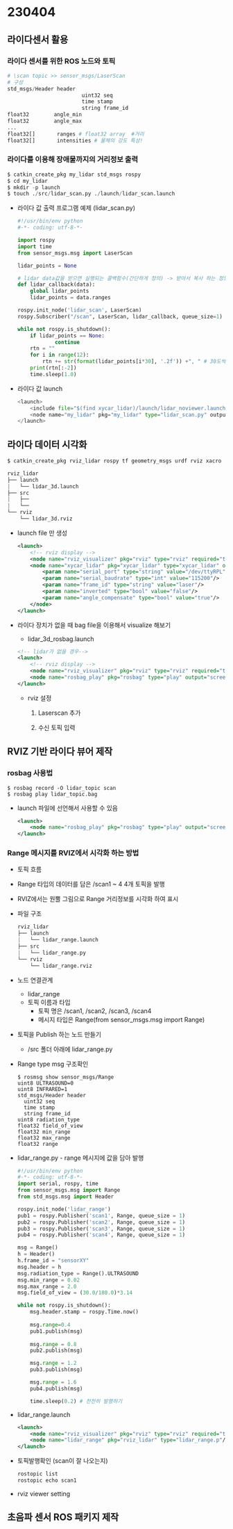 # 230404
## 라이다센서 활용

### 라이다 센서를 위한 ROS 노드와 토픽

```python
# \scan topic >> sensor_msgs/LaserScan
# 구성
std_msgs/Header header
						uint32 seq
						time stamp
						string frame_id
float32        angle_min
float32        angle_max
...
float32[]       ranges # float32 array  #거리
float32[]       intensities # 물체의 강도 특성!
```

### 라이다를 이용해 장애물까지의 거리정보 출력

```python
$ catkin_create_pkg my_lidar std_msgs rospy
$ cd my_lidar
$ mkdir -p launch
$ touch ./src/lidar_scan.py ./launch/lidar_scan.launch
```

- 라이다 값 출력 프로그램 예제 (lidar_scan.py)

	```python
	#!/usr/bin/env python
	#-*- coding: utf-8-*-

	import rospy
	import time
	from sensor_msgs.msg import LaserScan

	lidar_points = None

	# lidar data값을 받으면 실행되는 콜백함수(간단하게 정의) -> 받아서 복사 하는 정도만 사용 (그래야 데이터를 추가적 수신가능)
	def lidar_callback(data):
		global lidar_points
		lidar_points = data.ranges

	rospy.init_node('lidar_scan', LaserScan)
	rospy.Subscriber("/scan", LaserScan, lidar_callback, queue_size=1) # 쌓아두지말고 넘어가라

	while not rospy.is_shutdown():
		if lidar_points == None:
				continue
		rtn = ""
		for i in range(12):
			rtn += str(format(lidar_points[i*30], '.2f')) +", " # 30도씩 건너뛰면서 12개 거리값만 출력
		print(rtn[:-2])
		time.sleep(1.0)

	```

- 라이다 값 launch

	```python
	<launch>
		<include file="$(find xycar_lidar)/launch/lidar_noviewer.launch"/>
		<node name="my_lidar" pkg="my_lidar" type="lidar_scan.py" output="screen"/>
	</launch> 
	```

## 라이다 데이터 시각화

```python
$ catkin_create_pkg rviz_lidar rospy tf geometry_msgs urdf rviz xacro
```

```python
rviz_lidar
├── launch
|   └── lidar_3d.launch
├── src
|   ├── 
|   └── 
└── rviz
    └── lidar_3d.rviz

```

- launch file 만 생성

	```xml
	<launch>
		<!-- rviz display -->
		<node name="rviz_visualizer" pkg="rviz" type="rviz" required="true" args="-d $(find rviz_lidar)/rviz/lidar_3d.rviz"/>
		<node name="xycar_lidar" pkg="xycar_lidar" type="xycar_lidar" output="screen">
			<param name="serial_port" type="string" value="/dev/ttyRPL"/>
			<param name="serial_baudrate" type="int" value="115200"/>
			<param name="frame_id" type="string" value="laser"/>
			<param name="inverted" type="bool" value="false"/>
			<param name="angle_compensate" type="bool" value="true"/>
		</node>
	</launch>
	```

- 라이다 장치가 없을 때 bag file을 이용해서 visualize 해보기
        
    - lidar_3d_rosbag.launch
    
    ```xml
    <!-- lidar가 없을 경우-->
    <launch>
    	<!-- rviz display -->
    	<node name="rviz_visualizer" pkg="rviz" type="rviz" required="true" args="-d $(find rviz_lidar)/rviz/lidar_3d.rviz"/>
    	<node name="rosbag_play" pkg="rosbag" type="play" output="screen" required="true" args="$(find rviz_lidar)/src/lidar_topic.bag"/>
    </launch>
    ```
    
    - rviz 설정
        1. Laserscan 추가
                      
        2. 수신 토픽 입력

            

## RVIZ 기반 라이다 뷰어 제작

### rosbag 사용법

```shell
$ rosbag record -O lidar_topic scan
$ rosbag play lidar_topic.bag
```

- launch 파일에 선언해서 사용할 수 있음

	```xml
	<launch>
		<node name="rosbag_play" pkg="rosbag" type="play" output="screen" required="true" args="$(find rviz_lidar)/src/lidar_topic.bag"/>
	</launch>
	```


### Range 메시지를 RVIZ에서 시각화 하는 방법

- 토픽 흐름
- Range 타입의 데이터를 담은 /scan1 ~ 4 4개 토픽을 발행
- RVIZ에서는 원뿔 그림으로 Range 거리정보를 시각화 하여 표시
    
    
- 파일 구조
    
    ```python
    rviz_lidar
    ├── launch
    |   └── lidar_range.launch
    ├── src
    |   └── lidar_range.py 
    └── rviz
        └── lidar_range.rviz
    
    ```
    
- 노드 연결관계
    - lidar_range
    - 토픽 이름과 타입
        - 토픽 명은 /scan1, /scan2, /scan3, /scan4
        - 메시지 타입은 Range(from sensor_msgs.msg import Range)
                        
- 토픽을 Publish 하는 노드 만들기
    - /src 폴더 아래에 lidar_range.py
                
- Range type msg 구조확인
    
    ```shell
    $ rosmsg show sensor_msgs/Range
    uint8 ULTRASOUND=0
    uint8 INFRARED=1
    std_msgs/Header header
      uint32 seq
      time stamp
      string frame_id
    uint8 radiation_type
    float32 field_of_view
    float32 min_range
    float32 max_range
    float32 range
    ```
    
- lidar_range.py - range 메시지에 값을 담아 발행
    
    ```python
    #!/usr/bin/env python
    #-*- coding: utf-8-*-
    import serial, rospy, time
    from sensor_msgs.msg import Range
    from std_msgs.msg import Header
    
    rospy.init_node('lidar_range')
    pub1 = rospy.Publisher('scan1', Range, queue_size = 1)
    pub2 = rospy.Publisher('scan2', Range, queue_size = 1)
    pub3 = rospy.Publisher('scan3', Range, queue_size = 1)
    pub4 = rospy.Publisher('scan4', Range, queue_size = 1)
    
    msg = Range()
    h = Header()
    h.frame_id = "sensorXY"
    msg.header = h
    msg.radiation_type = Range().ULTRASOUND
    msg.min_range = 0.02
    msg.max_range = 2.0
    msg.field_of_view = (30.0/180.0)*3.14
    
    while not rospy.is_shutdown():
    	msg.header.stamp = rospy.Time.now()
    	
    	msg.range=0.4
    	pub1.publish(msg)
    	
    	msg.range = 0.8
    	pub2.publish(msg)
    
    	msg.range = 1.2
    	pub3.publish(msg)
    
    	msg.range = 1.6
    	pub4.publish(msg)
    
    	time.sleep(0.2) # 천천히 발행하기
    ```
    
- lidar_range.launch
    
    ```xml
    <launch>
    	<node name="rviz_visualizer" pkg="rviz" type="rviz" required="true" args="-d $(find rviz_lidar)/rviz/lidar_range.rviz"/>
    	<node name="lidar_range" pkg="rviz_lidar" type="lidar_range.p"/>
    </launch>
    ```
    
- 토픽발행확인 (scan이 잘 나오는지)
    
    ```xml
    rostopic list
    rostopic echo scan1
    ```
    

- rviz viewer setting
    


## 

## 초음파 센서 ROS 패키지 제작
